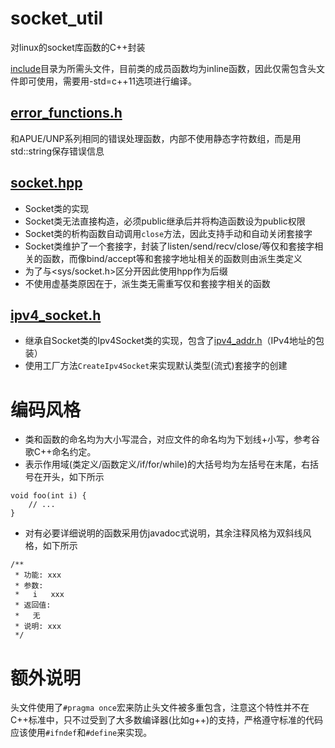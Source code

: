 # socket_util
对linux的socket库函数的C++封装

[include](include)目录为所需头文件，目前类的成员函数均为inline函数，因此仅需包含头文件即可使用，需要用-std=c++11选项进行编译。
## [error_functions.h](include/error_functions.h)
和APUE/UNP系列相同的错误处理函数，内部不使用静态字符数组，而是用std::string保存错误信息
## [socket.hpp](include/socket.hpp)
- Socket类的实现
- Socket类无法直接构造，必须public继承后并将构造函数设为public权限
- Socket类的析构函数自动调用`close`方法，因此支持手动和自动关闭套接字
- Socket类维护了一个套接字，封装了listen/send/recv/close/等仅和套接字相关的函数，而像bind/accept等和套接字地址相关的函数则由派生类定义
- 为了与<sys/socket.h>区分开因此使用hpp作为后缀
- 不使用虚基类原因在于，派生类无需重写仅和套接字相关的函数
## [ipv4_socket.h](include/ipv4_socket.h)
- 继承自Socket类的Ipv4Socket类的实现，包含了[ipv4_addr.h](include/ipv4_addr.h)（IPv4地址的包装）
- 使用工厂方法`CreateIpv4Socket`来实现默认类型(流式)套接字的创建

# 编码风格
- 类和函数的命名均为大小写混合，对应文件的命名均为下划线+小写，参考谷歌C++命名约定。
- 表示作用域(类定义/函数定义/if/for/while)的大括号均为左括号在末尾，右括号在开头，如下所示
```
void foo(int i) {
    // ...
}
```
- 对有必要详细说明的函数采用仿javadoc式说明，其余注释风格为双斜线风格，如下所示
```
/**
 * 功能: xxx
 * 参数:
 *   i   xxx
 * 返回值:
 *   无
 * 说明: xxx
 */
```

# 额外说明
头文件使用了`#pragma once`宏来防止头文件被多重包含，注意这个特性并不在C++标准中，只不过受到了大多数编译器(比如g++)的支持，严格遵守标准的代码应该使用`#ifndef`和`#define`来实现。
